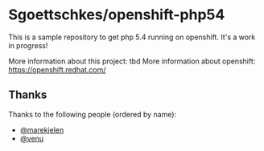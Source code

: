 Sgoettschkes/openshift-php54
============================

This is a sample repository to get php 5.4 running on openshift. It's a 
work in progress!

More information about this project: tbd
More information about openshift: https://openshift.redhat.com/

Thanks
------

Thanks to the following people (ordered by name):

* [@marekjelen](https://github.com/marekjelen)
* [@venu](https://github.com/venu)